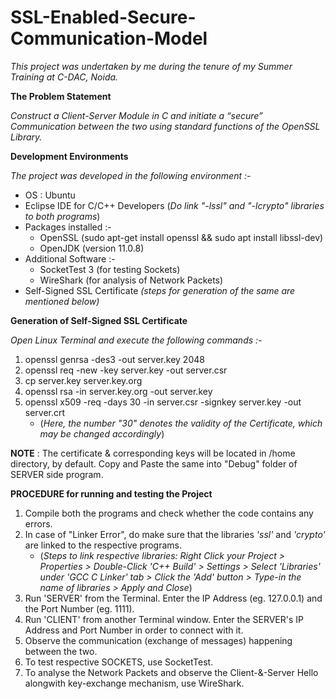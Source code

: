 # SSL-Enabled-Secure-Communication-Model



*This project was undertaken by me during the tenure of my Summer Training at C-DAC, Noida.*



__The Problem Statement__

*Construct a Client-Server Module in C and initiate a “secure” Communication between the two using standard functions of the OpenSSL Library.*



__Development Environments__

*The project was developed in the following environment :-*

* OS : Ubuntu
* Eclipse IDE for C/C++ Developers
  (*Do link "-lssl" and "-lcrypto" libraries to both programs*)
* Packages installed :-           
  * OpenSSL
    (sudo apt-get install openssl && sudo apt install libssl-dev)
  * OpenJDK (version 11.0.8) 
* Additional Software :-
  * SocketTest 3 (for testing Sockets)
  * WireShark (for analysis of Network Packets)
* Self-Signed SSL Certificate 
  *(steps for generation of the same are mentioned below)*



__Generation of Self-Signed SSL Certificate__

*Open Linux Terminal and execute the following commands :-*

1. openssl genrsa -des3 -out server.key 2048
2. openssl req -new -key server.key -out server.csr
3. cp server.key server.key.org
4. openssl rsa -in server.key.org -out server.key
5. openssl x509 -req -days 30 -in server.csr -signkey server.key -out server.crt
   * (*Here, the number "30" denotes the validity of the Certificate, which may be changed accordingly*)

__NOTE__ : The certificate & corresponding keys will be located in /home directory, by default. Copy and Paste the same into "Debug" folder of SERVER side program. 


__PROCEDURE for running and testing the Project__

1. Compile both the programs and check whether the code contains any errors.
2. In case of "Linker Error", do make sure that the libraries *'ssl'* and *'crypto'* are linked to the respective programs.
   * (*Steps to link respective libraries: Right Click your Project > Properties > Double-Click 'C++ Build' > Settings > Select 'Libraries' under 'GCC C Linker' tab > Click the 'Add' button > Type-in the name of libraries > Apply and Close*)
3. Run 'SERVER' from the Terminal. Enter the IP Address (eg. 127.0.0.1) and the Port Number (eg. 1111).
4. Run 'CLIENT' from another Terminal window. Enter the SERVER's IP Address and Port Number in order to connect with it.
5. Observe the communication (exchange of messages) happening between the two.
6. To test respective SOCKETS, use SocketTest.
7. To analyse the Network Packets and observe the Client-&-Server Hello alongwith key-exchange mechanism, use WireShark.
